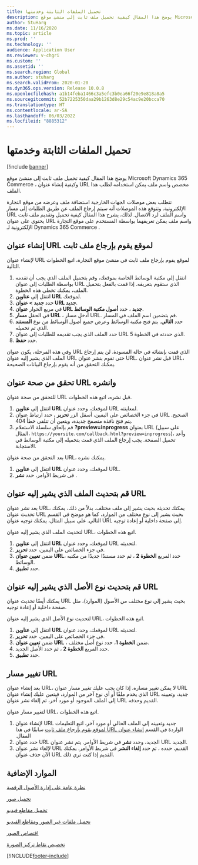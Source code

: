 ```yaml
---
title: تحميل الملفات الثابتة وخدمتها
description: يوضح هذا المقال كيفية تحميل ملف ثابت إلى منشئ موقع Microsoft Dynamics 365 Commerce ، وكيفية إنشاء عنوان URL مخصص واسم ملف يمكن استخدامه لطلب هذا الملف.
author: StuHarg
ms.date: 11/16/2020
ms.topic: article
ms.prod: ''
ms.technology: ''
audience: Application User
ms.reviewer: v-chgri
ms.custom: ''
ms.assetid: ''
ms.search.region: Global
ms.author: stuharg
ms.search.validFrom: 2020-01-20
ms.dyn365.ops.version: Release 10.0.8
ms.openlocfilehash: a1b14feba1466c3a5efc3b0ea66f20e9e818a8a5
ms.sourcegitcommit: 52b7225350daa29b1263d8e29c54ac9e20bcca70
ms.translationtype: HT
ms.contentlocale: ar-SA
ms.lasthandoff: 06/03/2022
ms.locfileid: "8885312"
---
```

# <a name="upload-and-serve-static-files"></a>تحميل الملفات الثابتة وخدمتها

[!include [banner](includes/banner.md)]

يوضح هذا المقال كيفية تحميل ملف ثابت إلى منشئ موقع Microsoft Dynamics 365 Commerce ، وكيفية إنشاء عنوان URL مخصص واسم ملف يمكن استخدامه لطلب هذا الملف.

تتطلب بعض موصلات الجهات الخارجية استضافة ملف وعرضه من موقع التجارة الإلكترونية. وتتوقع هذه الموصلات أنه سيتم إرجاع الملف عن طريق الطلبات إلى مسار URL واسم الملف لرد الاتصال. لذلك، يشرح هذا المقال كيفية تحميل وتقديم ملف ثابت يحتوي على عنوان URL واسم ملف يمكن تعريفهما بواسطة المستخدم على موقع التجارة الإلكترونية لـ Dynamics 365 Commerce .

## <a name="create-a-site-url-that-returns-a-static-file"></a>إنشاء عنوان URL لموقع يقوم بإرجاع ملف ثابت

لإنشاء عنوان URL لموقع يقوم بإرجاع ملف ثابت في منشئ موقع التجارة، اتبع الخطوات التالية.

1. انتقل إلى مكتبة الوسائط الخاصة بموقعك، وقم بتحميل الملف الذي يجب أن تقدمه بواسطة الطلبات إلى عنوان URL الذي ستقوم بتعريفه. إذا قمت بالفعل بتحميل الملف، يمكنك تخطي هذه الخطوة.
1. انتقل إلى **عناوين URL** لموقعك.
1. حدد **جديد \> عنوان URL جديد**.
1. في مربع الحوار **عنوان URL جديد** ، حدد **أصول مكتبة الوسائط**.
1. في الحقل **مسار URL** ، أدخل مسار URL. قم بتضمين اسم الملف في المسار.
1. حدد **التالي**. يتم فتح مكتبة الوسائط وعرض جميع أصول الوسائط من نوع **المستند** الذي تم تحميله.
1. حدد الملف الذي يجب تقديمه للطلبات إلى عنوان URL الذي حددته في الخطوة 5.
1. حدد **حفظ**.

وفي هذه المرحلة، يكون عنوان URL الذي قمت بإنشائه في حالة المسودة. لن يتم إرجاع الملف الذي يشير إليه عنوان URL حتى تقوم بنشر عنوان URL. قبل نشر عنوان URL، يمكنك التحقق من أنه يقوم بإرجاع البيانات الصحيحة.

## <a name="validate-and-publish-a-url"></a>تحقق من صحة عنوان URL وانشره

للتحقق من صحة عنوان URL قبل نشره، اتبع هذه الخطوات.

1. انتقل إلى **عناوين URL** لموقعك، وحدد عنوان URL لمعاينته.
2. في جزء الخصائص على اليمين، أسفل الزر **تحرير** ، حدد ارتباط عنوان URL الصحيح. يتم فتح نافذة متصفح جديدة، ويتعين أن تتلقى خطأ 404.
3. قم بإلحاق سلسلة الاستعلام **?preview=inprogress** بعنوان URL (على سبيل المثال، `https://yoursite.com/callback.html?preview=inprogress`)، وأعد تحميل الصفحة. يجب إرجاع الملف الذي قمت بتحميله إلى مكتبة الوسائط في الاستجابة.

بعد التحقق من صحة عنوان URL، يمكنك نشره.

1. انتقل إلى **عناوين URL** لموقعك، وحدد عنوان URL.
2. في شريط الأوامر، حدد **نشر** .

## <a name="update-the-file-that-a-url-points-to"></a>قم بتحديث الملف الذي يشير إليه عنوان URL

بعد نشر عنوان URL، يمكنك تحديثه بحيث يشير إلى ملف مختلف. بدلاً من ذلك، يمكنك تحديث عنوان URL بحيث يشير إلى نوع مختلف من الموارد، كما هو موضح في القسم التالي. على سبيل المثال، يمكنك توجيه عنوان URL إلى صفحة داخلية أو إعادة توجيه.

لتحديث الملف الذي يشير إليه عنوان URL، اتبع هذه الخطوات.

1. انتقل إلى **عناوين URL** لموقعك، وحدد عنوان URL لتحديثه.
1. في جزء الخصائص على اليمين، حدد **تحرير**.
1. ضمن **تعيين عنوان URL**، حدد المربع **الخطوة 2** ، ثم حدد مستندًا جديدًا من مكتبه الوسائط.
1. حدد **تطبيق**.

## <a name="update-the-asset-type-that-a-url-points-to"></a>قم بتحديث نوع الأصل الذي يشير إليه عنوان URL

يمكنك أيضًا تحديث عنوان URL بحيث يشير إلى نوع مختلف من الأصول (الموارد)، مثل صفحة داخلية أو إعادة توجيه.

لتحديث نوع الأصل الذي يشير إليه عنوان URL، اتبع هذه الخطوات.

1. انتقل إلى **عناوين URL** لموقعك، وحدد عنوان URL لتحديثه.
1. في جزء الخصائص على اليمين، حدد **تحرير**.
1. ضمن **تعيين عنوان URL** ، ضمن **الخطوة 1**، حدد نوع أصل مختلف.
1. حدد المربع **الخطوة 2** ، ثم حدد الأصل الجديد.
1. حدد **تطبيق**.

## <a name="change-the-url-path"></a>تغيير مسار URL

بعد إنشاء عنوان URL، لا يمكن تغيير مساره. إذا كان يجب عليك تغيير مسار عنوان URL الذي يخدم ملفًا أو أي نوع آخر من الموارد، فيتعين عليك إنشاء عنوان URL جديد، وتعيينه إلى الملف الموجود أو مورد آخر، ثم إلغاء نشر عنوان URL القديم وحذفه.

لتغيير مسار عنوان URL، اتبع هذه الخطوات.

1. لإنشاء عنوان URL جديد وتعيينه إلى الملف الحالي أو مورد آخر، اتبع التعليمات الواردة في القسم [‏‫إنشاء عنوان URL لموقع يقوم بإرجاع ملف ثابت](#create-a-site-url-that-returns-a-static-file) سابقًا في هذا المقال.
1. حدد عنوان URL الجديد، وحدد **نشر** في شريط الأوامر. يتم نشر عنوان URL الجديد.
1. لإلغاء نشر عنوان URL القديم، حدده ، ثم حدد **إلغاء النشر** في شريط الأوامر. يمكنك الآن حذف عنوان URL القديم إذا كنت تري ذلك.

## <a name="additional-resources"></a>الموارد الإضافية

[نظرة عامة على إدارة الأصول الرقمية](dam-overview.md)

[تحميل صور](dam-upload-images.md)

[تحميل مقاطع فيديو](dam-upload-video.md)

[تحميل ملفات غير الصور ومقاطع الفيديو](dam-upload-files.md)

[اقتصاص الصور](dam-crop-images.md)

[تخصيص نقاط تركيز الصورة](dam-custom-focal-point.md)


[!INCLUDE[footer-include](../includes/footer-banner.md)]
